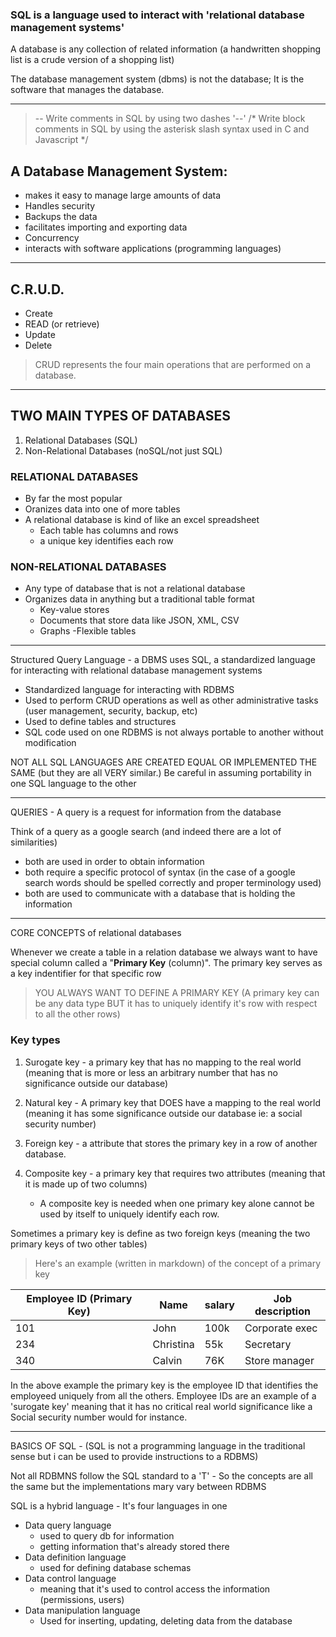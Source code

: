### SQL is a language used to interact with 'relational database management systems'

A database is any collection of related information (a handwritten shopping list is a crude version of a shopping list)

The database management system (dbms) is not the database; It is the software that manages the database.

-------------------------------------------------------

> -- Write comments in SQL by using two dashes '--'
> /* Write block comments in SQL by using the asterisk slash syntax used in C and Javascript */

## A Database Management System:
- makes it easy to manage large amounts of data
- Handles security
- Backups the data
- facilitates importing and exporting data
- Concurrency
- interacts with software applications (programming languages)

----------------------------------------------------------------



## C.R.U.D.
- Create
- READ (or retrieve)
- Update
- Delete

> CRUD represents the four main operations that are performed on a database.


---------------------------------------------------

## TWO MAIN TYPES OF DATABASES
1. Relational Databases (SQL)
2. Non-Relational Databases (noSQL/not just SQL)


### RELATIONAL DATABASES
- By far the most popular
- Oranizes data into one of more tables
- A relational database is kind of like an excel spreadsheet
    - Each table has columns and rows
    - a unique key identifies each row


### NON-RELATIONAL DATABASES
- Any type of database that is not a relational database
- Organizes data in anything but a traditional table format
    - Key-value stores
    - Documents that store data like JSON, XML, CSV
    - Graphs
    -Flexible tables 

-------------------------------------


Structured Query Language - a DBMS uses SQL, a standardized language for interacting with relational database management systems
- Standardized language for interacting with RDBMS
- Used to perform CRUD operations as well as other administrative tasks (user management, security, backup, etc)
- Used to define tables and structures
- SQL code used on one RDBMS is not always portable to another without modification


NOT ALL SQL LANGUAGES ARE CREATED EQUAL OR IMPLEMENTED THE SAME (but they are all VERY similar.) Be careful in assuming portability in one SQL language to the other

--------------------------------------

QUERIES - A query is a request for information from the database

Think of a query as a google search (and indeed there are a lot of similarities)
- both are used in order to obtain information
- both require a specific protocol of syntax (in the case of a google search words should be spelled correctly and proper terminology used)
- both are used to communicate with a database that is holding the information



--------------------------------------------------------------------------------------------------------------------------------------------------------------------------------------------
CORE CONCEPTS of relational databases


Whenever we create a table in a relation database we always want to have special column called a "**Primary Key** (column)". The primary key serves as a key indentifier for that specific row


> YOU ALWAYS  WANT TO DEFINE A PRIMARY KEY (A primary key can be any data type BUT it has to uniquely identify it's row with respect to all the other rows)

### Key types

1. Surogate key - a primary key that has no mapping to the real world (meaning that is more or less an arbitrary number that has no significance outside our database)

2. Natural key - A primary key that DOES have a mapping to the real world (meaning it has some significance outside our database ie: a social security number)

3. Foreign key - a attribute that stores the primary key in a row of another database.

4. Composite key - a primary key that requires two attributes (meaning that it is made up of two columns) 
   - A composite key is needed when one primary key alone cannot be used by itself to uniquely identify each row.

Sometimes a primary key is define as two foreign keys (meaning the two primary keys of two other tables)


> Here's an example (written in markdown) of the concept of a primary key

| Employee ID (Primary Key) | Name | salary | Job description |
| --- | --- | --- | --- |
| 101 | John | 100k | Corporate exec |
| 234 | Christina | 55k | Secretary |
| 340 | Calvin | 76K | Store manager | 


In the above example the primary key is the employee ID that identifies the employeed uniquely from all the others.
Employee IDs are an example of a 'surogate key' meaning that it has no critical real world significance like a Social security number would for instance. 

-----------------------------------------------------------------------------------------------

BASICS OF SQL - (SQL is not a programming language in the traditional sense but i can be used to provide instructions to a RDBMS)

Not all RDBMNS follow the SQL standard to a 'T' - So the concepts are all the same but the implementations mary vary between RDBMS

SQL is a hybrid language - It's four languages in one
- Data query language
    - used to query db for information
    - getting information that's already stored there
- Data definition language
    - used for defining database schemas
- Data control language
    - meaning that it's used to control access the information (permissions, users)
- Data manipulation language
    - Used for inserting, updating, deleting data from the database
